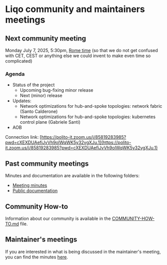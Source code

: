 # Liqo community and maintainers meetings

## Next community meeting

Monday July 7, 2025, 5:30pm, [Rome time](https://www.timeanddate.com/worldclock/italy/rome) (so that we do not get confused with CET, CEST or anything else we could invent to make even time so complicated)

### Agenda

- Status of the project
  - Upcoming bug-fixing minor release
  - Next (minor) release
- Updates:
  - Network optimizations for hub-and-spoke topologies: network fabric (Santo Calderone)
  - Network optimizations for hub-and-spoke topologies: kubernetes control plane (Gabriele Santi)
- AOB

Connection link: [https://polito-it.zoom.us/j/85819283985?pwd=cXEXDUAefiJvVh9olWqWK5y32vgXJu.1](https://polito-it.zoom.us/j/85819283985?pwd=cXEXDUAefiJvVh9olWqWK5y32vgXJu.1)

## Past community meetings

Minutes and documentation are available in the following folders:

- [Meeting minutes](minutes/)
- [Public documentation](../docs/)

## Community How-to

Information about our community is available in the [COMMUNITY-HOW-TO.md](../COMMUNITY-HOW-TO.md) file.

## Maintainer's meetings

If you are interested in what is being discussed in the maintainer's meeting, you can find the minutes [here](maintainers/).
